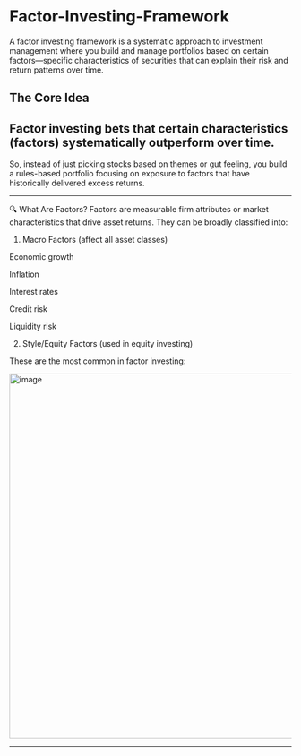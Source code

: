 # Factor-Investing-Framework

A factor investing framework is a systematic approach to investment management where you build and manage portfolios based on certain factors—specific characteristics of securities that can explain their risk and return patterns over time. 

 The Core Idea
 -------

 Factor investing bets that certain characteristics (factors) systematically outperform over time.
 ----

So, instead of just picking stocks based on themes or gut feeling, you build a rules-based portfolio focusing on exposure to factors that have historically delivered excess returns.

-------------

🔍 What Are Factors?
Factors are measurable firm attributes or market characteristics that drive asset returns. They can be broadly classified into:

1. Macro Factors (affect all asset classes)
   
  Economic growth
  
  Inflation
  
  Interest rates
  
  Credit risk
  
  Liquidity risk


2. Style/Equity Factors (used in equity investing)

These are the most common in factor investing:

<img width="652" alt="image" src="https://github.com/user-attachments/assets/51df9652-e73b-4b35-b489-3d3753c2ba4c" />


----------------



